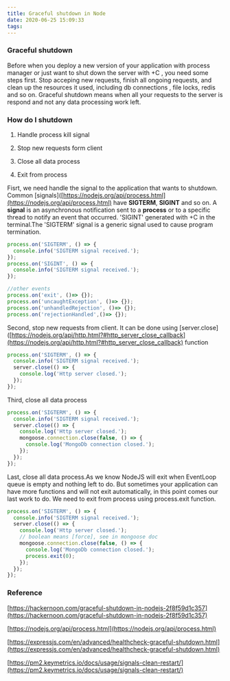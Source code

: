 ```yaml
---
title: Graceful shutdown in Node
date: 2020-06-25 15:09:33
tags:
---
```


### Graceful shutdown

Before when you deploy a new version of your application with process manager or just want to shut down the server with <Ctrl>+C , you need some steps first. Stop acceping new requests, finish all ongoing requests, and clean up the resources it used, including db connections , file locks, redis and so on. Graceful shutdown means when all your requests to the server is respond and not any data processing work left.

### How do I shutdown

1. Handle process kill signal

2. Stop new requests form client

3. Close all data process

4. Exit from process

Fisrt, we need handle the signal to the application that wants to shutdown.  Common [signals]([https://nodejs.org/api/process.html](https://nodejs.org/api/process.html) have **SIGTERM**, **SIGINT** and so on. A **signal** is an asynchronous notification sent to a **process** or to a specific thread to notify an event that occurred. 'SIGINT' generated with <Ctrl>+C in the terminal.The 'SIGTERM' signal is a generic signal used to cause program termination.

```js
process.on('SIGTERM', () => {
  console.info('SIGTERM signal received.');
});
process.on('SIGINT', () => {
  console.info('SIGTERM signal received.');
});

//other events
process.on('exit', ()=> {});
process.on('uncaughtException', ()=> {});
process.on('unhandledRejection', ()=> {});
process.on('rejectionHandled',()=> {});
```

Second,  stop new requests from client. It can be done using [server.close]([https://nodejs.org/api/http.html?#http_server_close_callback](https://nodejs.org/api/http.html?#http_server_close_callback) function

```js
process.on('SIGTERM', () => {
  console.info('SIGTERM signal received.');
  server.close(() => {
    console.log('Http server closed.');
  });
});
```

Third, close all data process

```js
process.on('SIGTERM', () => {
  console.info('SIGTERM signal received.');
  server.close(() => {
    console.log('Http server closed.');
    mongoose.connection.close(false, () => {
      console.log('MongoDb connection closed.');
    });
  });
});
```

Last, close all data process.As we know NodeJS will exit when EventLoop queue is empty and nothing left to do. But sometimes your application can have more functions and will not exit automatically, in this point comes our last work to do.  We need to exit from process using process.exit function.

```js
process.on('SIGTERM', () => {
  console.info('SIGTERM signal received.');
  server.close(() => {
    console.log('Http server closed.');
    // boolean means [force], see in mongoose doc
    mongoose.connection.close(false, () => {
      console.log('MongoDb connection closed.');
      process.exit(0);
    });
  });
});
```



### Reference

[https://hackernoon.com/graceful-shutdown-in-nodejs-2f8f59d1c357](https://hackernoon.com/graceful-shutdown-in-nodejs-2f8f59d1c357)

[https://nodejs.org/api/process.html](https://nodejs.org/api/process.html)

[https://expressjs.com/en/advanced/healthcheck-graceful-shutdown.html](https://expressjs.com/en/advanced/healthcheck-graceful-shutdown.html)

[https://pm2.keymetrics.io/docs/usage/signals-clean-restart/](https://pm2.keymetrics.io/docs/usage/signals-clean-restart/)


